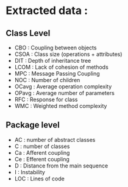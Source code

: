 # Extracted data :

## Class Level

- CBO : Coupling between objects
- CSOA : Class size (operations + attributes)
- DIT : Depth of inheritance tree
- LCOM : Lack of cohesion of methods
- MPC : Message Passing Coupling
- NOC : Number of children
- OCavg : Average operation complexity
- OPavg : Average number of parameters
- RFC : Response for class
- WMC : Weighted method complexity


## Package level

- AC : number of abstract classes
- C : number of classes
- Ca : Afferent coupling
- Ce : Efferent coupling
- D : Distance from the main sequence
- I : Instability
- LOC : Lines of code
